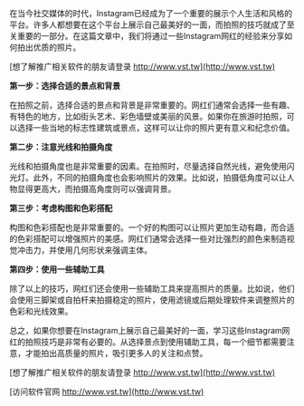 在当今社交媒体的时代，Instagram已经成为了一个重要的展示个人生活和风格的平台。许多人都想要在这个平台上展示自己最美好的一面，而拍照的技巧就成了至关重要的一部分。在这篇文章中，我们将通过一些Instagram网红的经验来分享如何拍出优质的照片。

[想了解推广相关软件的朋友请登录 http://www.vst.tw](http://www.vst.tw)

**第一步：选择合适的景点和背景**

在拍照之前，选择合适的景点和背景是非常重要的。网红们通常会选择一些有趣、有特色的地方，比如街头艺术、彩色墙壁或美丽的风景。如果你在旅游时拍照，可以选择一些当地的标志性建筑或景点，这样可以让你的照片更有意义和纪念价值。

**第二步：注意光线和拍摄角度**

光线和拍摄角度也是非常重要的因素。在拍照时，尽量选择自然光线，避免使用闪光灯。此外，不同的拍摄角度也会影响照片的效果。比如说，拍摄低角度可以让人物显得更高大，而拍摄高角度则可以强调背景。

**第三步：考虑构图和色彩搭配**

构图和色彩搭配也是非常重要的。一个好的构图可以让照片更加生动有趣，而合适的色彩搭配可以增强照片的美感。网红们通常会选择一些对比强烈的颜色来制造视觉冲击力，并使用几何形状来强调主体。

**第四步：使用一些辅助工具**

除了以上的技巧，网红们还会使用一些辅助工具来提高照片的质量。比如说，他们会使用三脚架或自拍杆来拍摄稳定的照片，使用滤镜或后期处理软件来调整照片的色彩和光线效果。

总之，如果你想要在Instagram上展示自己最美好的一面，学习这些Instagram网红的拍照技巧是非常有必要的。从选择景点到使用辅助工具，每一个细节都需要注意，才能拍出高质量的照片，吸引更多人的关注和点赞。

[想了解推广相关软件的朋友请登录 http://www.vst.tw](http://www.vst.tw)


[访问软件官网 http://www.vst.tw](http://www.vst.tw)
